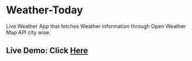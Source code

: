 # Weather-Today
Live Weather App that fetches Weather information through Open Weather Map API city wise.

## Live Demo: Click [Here](https://weather-today.architrathod1.repl.co/)